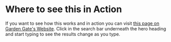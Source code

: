 # Where to see this in Action

If you want to see how this works and in action you can visit [this page on Garden Gate's Website](https://www.gardengatetrees.com/catalog/acer-rubrum-brandywine-red-maple). Click in the search bar underneath the hero heading and start typing to see the results change as you type.
